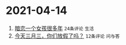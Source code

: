 # 2021-04-14

1. [暗恋一个女孩很多年](https://www.v2ex.com/t/770478) `24条评论` `生活`
1. [今天三月三，你们放假了吗？](https://www.v2ex.com/t/770481) `12条评论` `问与答`
